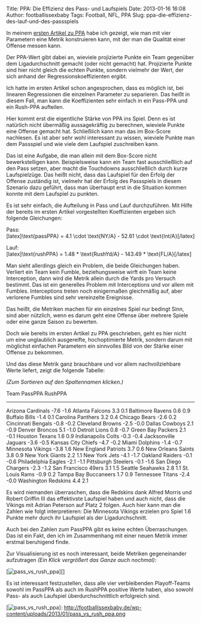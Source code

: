Title: PPA: Die Effizienz des Pass- und Laufspiels
Date: 2013-01-16 16:08
Author: footballissexbaby
Tags: Football, NFL, PPA
Slug: ppa-die-effizienz-des-lauf-und-des-passspiels

In meinem [ersten Artikel zu PPA][] habe ich gezeigt, wie man mit vier
Parametern eine Metrik konstruieren kann, mit der man die Qualität einer
Offense messen kann.

Der PPA-Wert gibt dabei an, wieviele projizierte Punkte ein Team
gegenüber dem Ligadurchschnitt gemacht (oder nicht gemacht) hat.
Projizierte Punkte sind hier nicht gleich die echten Punkte, sondern
vielmehr der Wert, der sich anhand der Regressionskoeffizienten ergibt.

Ich hatte im ersten Artikel schon angesprochen, dass es möglich ist, bei
linearen Regressionen die einzelnen Parameter zu separieren. Das heißt
in diesem Fall, man kann die Koeffizienten sehr einfach in ein Pass-PPA
und ein Rush-PPA aufteilen.

Hier kommt erst die eigentliche Stärke von PPA ins Spiel. Denn es ist
natürlich nicht übermäßig aussagekräftig zu berechnen, wieviele Punkte
eine Offense gemacht hat. Schließlich kann man das im Box-Score
nachlesen. Es ist aber sehr wohl interessant zu wissen, wieviele Punkte
man dem Passspiel und wie viele dem Laufspiel zuschreiben kann.

Das ist eine Aufgabe, die man allein mit dem Box-Score nicht
bewerkstelligen kann. Beispielsweise kann ein Team fast ausschließlich
auf den Pass setzen, aber macht die Touchdowns ausschließlich durch
kurze Laufspielzüge. Das heißt nicht, dass das Laufspiel für den Erfolg
der Offense zuständig ist, vielmehr hat der Erfolg des Passspiels in
diesem Szenario dazu geführt, dass man überhaupt erst in die Situation
kommen konnte mit dem Laufspiel zu punkten.

Es ist sehr einfach, die Aufteilung in Pass und Lauf durchzuführen. Mit
Hilfe der bereits im ersten Artikel vorgestellten Koeffizienten ergeben
sich folgende Gleichungen:

Pass:  
[latex]\\text{passPPA} = 4.1 \\cdot \\text{NY/A} - 52.61 \\cdot
\\text{Int/A}[/latex]

Lauf:  
[latex]\\text{rushPPA} = 1.48 \* \\text{RushYd/A} - 143.49 \*
\\text{FL/A}[/latex]

Man sieht allerdings gleich ein Problem, die beide Gleichungen haben.
Verliert ein Team kein Fumble, beziehungsweise wirft ein Team keine
Interception, dann wird die Metrik allein durch die Yards pro Versuch
bestimmt. Das ist ein generelles Problem mit Interceptions und vor allem
mit Fumbles. Interceptions treten noch einigermaßen gleichmäßig auf,
aber verlorene Fumbles sind sehr vereinzelte Ereignisse.

Das heißt, die Metriken machen für ein einzelnes Spiel nur bedingt Sinn,
sind aber nützlich, wenn es darum geht eine Offense über mehrere Spiele
oder eine ganze Saison zu bewerten.

Doch wie bereits im ersten Artikel zu PPA geschrieben, geht es hier
nicht um eine unglaublich ausgereifte, hochoptimierte Metrik, sondern
darum mit möglichst einfachen Parametern ein sinnvolles Bild von der
Stärke einer Offense zu bekommen.

Und das diese Metrik ganz brauchbare und vor allem nachvollziehbare
Werte liefert, zeigt die folgende Tabelle:

*(Zum Sortieren auf den Spaltennamen klicken.)*

  Team                   PassPPA   RushPPA
  ---------------------- --------- ---------
  Arizona Cardinals      -7.6      -1.6
  Atlanta Falcons        3.3       0.1
  Baltimore Ravens       0.6       0.9
  Buffalo Bills          -1.4      0.1
  Carolina Panthers      3.2       0.4
  Chicago Bears          -2.6      0.2
  Cincinnati Bengals     -0.8      -0.2
  Cleveland Browns       -2.5      -0.0
  Dallas Cowboys         2.1       -0.9
  Denver Broncos         5.1       -1.0
  Detroit Lions          0.8       -0.7
  Green Bay Packers      2.1       -0.1
  Houston Texans         1.6       0.9
  Indianapolis Colts     -0.3      -0.4
  Jacksonville Jaguars   -3.6      -0.5
  Kansas City Chiefs     -4.7      -0.2
  Miami Dolphins         -1.4      -0.7
  Minnesota Vikings      -3.8      1.6
  New England Patriots   3.7       0.6
  New Orleans Saints     3.8       0.9
  New York Giants        2.2       1.1
  New York Jets          -4.1      -1.7
  Oakland Raiders        -0.1      -0.6
  Philadelphia Eagles    -2.1      -1.1
  Pittsburgh Steelers    -0.1      -1.6
  San Diego Chargers     -2.3      -1.2
  San Francisco 49ers    3.1       1.5
  Seattle Seahawks       2.8       1.1
  St. Louis Rams         -0.9      0.2
  Tampa Bay Buccaneers   1.7       0.9
  Tennessee Titans       -2.4      -0.0
  Washington Redskins    4.4       2.1

Es wird niemanden überraschen, dass die Redskins dank Alfred Morris und
Robert Griffin III das effektivste Laufspiel haben und auch nicht, dass
die Vikings mit Adrian Peterson auf Platz 2 folgen. Auch hier kann man
die Zahlen wie folgt interpretieren: Die Minnesota Vikings erzielen pro
Spiel 1.6 Punkte mehr durch ihr Laufspiel als der Ligadurchschnitt.

Auch bei den Zahlen zum PassPPA gibt es keine echten Überraschungen. Das
ist ein Fakt, den ich im Zusammenhang mit einer neuen Metrik immer
erstmal beruhigend finde.

Zur Visualisierung ist es noch interessant, beide Metriken gegeneinander
aufzutragen *(Ein Klick vergrößert das Ganze auch nochmal)*:

[![pass\_vs\_rush\_ppa][]][]

Es ist interessant festzustellen, dass alle vier verbleibenden
Playoff-Teams sowohl im PassPPA als auch im RushPPA positive Werte
haben, also sowohl Pass- als auch Laufspiel überdurchschnittlich
erfolgreich sind.

  [ersten Artikel zu PPA]: http://footballissexbaby.de/2013/01/ppa-wie-gut-ist-eine-offense/
    "PPA: Wie gut ist eine Offense?"
  [pass\_vs\_rush\_ppa]: http://footballissexbaby.de/wp-content/uploads/2013/01/pass_vs_rush_ppa-1024x744.png
  [![pass\_vs\_rush\_ppa][]]: http://footballissexbaby.de/wp-content/uploads/2013/01/pass_vs_rush_ppa.png
